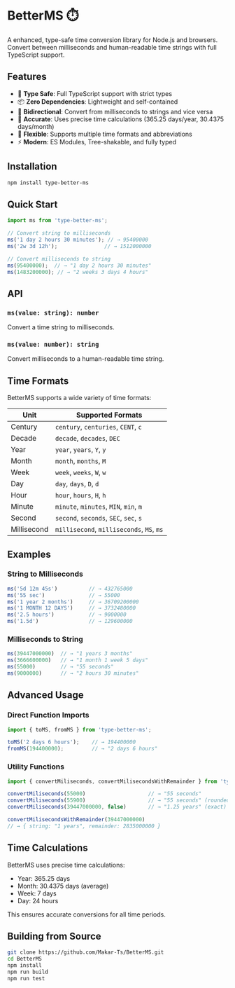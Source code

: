 # BetterMS ⏱️

A enhanced, type-safe time conversion library for Node.js and browsers. Convert between milliseconds and human-readable time strings with full TypeScript support.

## Features

- 🚀 **Type Safe**: Full TypeScript support with strict types
- 📦 **Zero Dependencies**: Lightweight and self-contained
- 🔄 **Bidirectional**: Convert from milliseconds to strings and vice versa
- 🎯 **Accurate**: Uses precise time calculations (365.25 days/year, 30.4375 days/month)
- 📏 **Flexible**: Supports multiple time formats and abbreviations
- ⚡ **Modern**: ES Modules, Tree-shakable, and fully typed

## Installation

```bash
npm install type-better-ms
```

## Quick Start

```typescript
import ms from 'type-better-ms';

// Convert string to milliseconds
ms('1 day 2 hours 30 minutes'); // → 95400000
ms('2w 3d 12h');               // → 1512000000

// Convert milliseconds to string
ms(95400000);  // → "1 day 2 hours 30 minutes"
ms(1483200000); // → "2 weeks 3 days 4 hours"
```

## API

### `ms(value: string): number`
Convert a time string to milliseconds.

### `ms(value: number): string`  
Convert milliseconds to a human-readable time string.

## Time Formats

BetterMS supports a wide variety of time formats:

| Unit | Supported Formats |
|------|-------------------|
| Century | `century`, `centuries`, `CENT`, `c` |
| Decade | `decade`, `decades`, `DEC` |
| Year | `year`, `years`, `Y`, `y` |
| Month | `month`, `months`, `M` |
| Week | `week`, `weeks`, `W`, `w` |
| Day | `day`, `days`, `D`, `d` |
| Hour | `hour`, `hours`, `H`, `h` |
| Minute | `minute`, `minutes`, `MIN`, `min`, `m` |
| Second | `second`, `seconds`, `SEC`, `sec`, `s` |
| Millisecond | `millisecond`, `milliseconds`, `MS`, `ms` |

## Examples

### String to Milliseconds
```typescript
ms('5d 12m 45s')          // → 432765000
ms('55 sec')              // → 55000
ms('1 year 2 months')     // → 36709200000
ms('1 MONTH 12 DAYS')     // → 3732480000
ms('2.5 hours')           // → 9000000
ms('1.5d')                // → 129600000
```

### Milliseconds to String
```typescript
ms(39447000000)  // → "1 years 3 months"
ms(3666600000)   // → "1 month 1 week 5 days"
ms(55000)        // → "55 seconds"
ms(9000000)      // → "2 hours 30 minutes"
```

## Advanced Usage

### Direct Function Imports
```typescript
import { toMS, fromMS } from 'type-better-ms';

toMS('2 days 6 hours');    // → 194400000
fromMS(194400000);         // → "2 days 6 hours"
```

### Utility Functions
```typescript
import { convertMiliseconds, convertMilisecondsWithRemainder } from 'type-better-ms';

convertMiliseconds(55000)                    // → "55 seconds"
convertMiliseconds(55900)                    // → "55 seconds" (rounded)
convertMiliseconds(39447000000, false)       // → "1.25 years" (exact)

convertMilisecondsWithRemainder(39447000000) 
// → { string: "1 years", remainder: 2835000000 }
```

## Time Calculations

BetterMS uses precise time calculations:
- Year: 365.25 days
- Month: 30.4375 days (average)
- Week: 7 days
- Day: 24 hours

This ensures accurate conversions for all time periods.

## Building from Source

```bash
git clone https://github.com/Makar-Ts/BetterMS.git
cd BetterMS
npm install
npm run build
npm run test
```